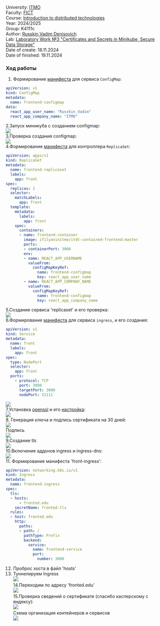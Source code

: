 University: [ITMO](https://itmo.ru/ru/)  
Faculty: [FICT](https://fict.itmo.ru)  
Course: [Introduction to distributed technologies](https://github.com/itmo-ict-faculty/introduction-to-distributed-technologies)  
Year: 2024/2025  
Group: K4111c  
Author: [Russkin Vadim Denisovich](https://github.com/SolPot)  
Lab: [Laboratory Work №3 "Certificates and Secrets in Minikube, Secure Data Storage"](https://itmo-ict-faculty.github.io/introduction-to-distributed-technologies/education/labs2023_2024/lab3/lab3/)  
Date of create: 18.11.2024  
Date of finished: 19.11.2024  
### Ход работы  
1. Формирование [манифеста](configmap.yaml) для сервиса `ConfigMap`:  
```yaml
apiVersion: v1
kind: ConfigMap
metadata:
  name: frontend-configmap
data:
  react_app_user_name: "Russkin_Vadim"
  react_app_company_name: "ITMO"
```  
2.Запуск миникуба с созданием configmap:  
![](screenshots/1.png)  
3.Проверка создания configmap:  
![](screenshots/2.png)  
4.Формирование [манифеста](replicaset.yaml) для контроллера `ReplicaSet`:  
```yaml
apiVersion: apps/v1
kind: ReplicaSet
metadata:
  name: frontend-replicaset
  labels:
    app: front
spec:
  replicas: 2
  selector:
    matchLabels:
      app: front
  template:
    metadata:
      labels:
        app: front
    spec:
      containers:
      - name: frontend-container
        image: ifilyaninitmo/itdt-contained-frontend:master
        ports:
        - containerPort: 3000
        env:
        - name: REACT_APP_USERNAME
          valueFrom:
            configMapKeyRef:
              name: frontend-configmap
              key: react_app_user_name
        - name: REACT_APP_COMPANY_NAME
          valueFrom:
            configMapKeyRef:
              name: frontend-configmap
              key: react_app_company_name
```  
5.Создание сервиса 'replicaset' и его проверка:  
![](screenshots/3.png)  
6.Формирование [манифеста](ingress.yaml) для сервиса `ingress`, и его создания:  
```yaml
apiVersion: v1
kind: Service
metadata:
  name: front
  labels:
    app: front
spec:
  type: NodePort
  selector:
    app: front
  ports:
    - protocol: TCP
      port: 3000
      targetPort: 3000
      nodePort: 31111
```  
![](screenshots/4.png)   
7.Установка [openssl]((https://slproweb.com/products/Win32OpenSSL.html)) и его [настройка](https://dev.to/danilovieira/installing-openssl-on-windows-and-adding-to-path-3mbf):  
![](screenshots/5.png)  
8. Генерация ключа и подпись сертификата на 30 дней:  
![](screenshots/6.png)  
Подпись  
![](screenshots/7.png)  
9.Создание tls  
![](screenshots/8.png)   
10.Включение аддонов ingress и ingress-dns:  
![](screenshots/9.png)  
11. Формирование манифеста 'front-ingress':  
```yaml
apiVersion: networking.k8s.io/v1
kind: Ingress
metadata:
  name: frontend-ingress
spec:
  tls:
  - hosts:
      - fronted.edu
    secretName: fronted-tls
  rules:
  - host: fronted.edu
    http:
      paths:
      - path: /
        pathType: Prefix
        backend:
          service:
            name: frontend-service
            port:
              number: 3000
```   
12. Проброс хоста в файл 'hosts'  
13. Туннелируем Ingress  
![](screenshots/10.png)  
14.Переходим по адресу 'fronted.edu'  
![](screenshots/11.png)  
15.Проверка сведений о сертификате (спасибо касперскому с яндексу):  
![](screenshots/12.png)  
Схема организация контейнеров и сервисов  
![](screenshots/13.png)  
